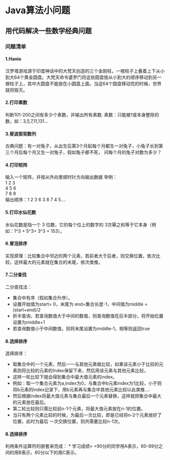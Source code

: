# Java算法小问题
用代码解决一些数学经典问题
------
### 问题清单
#### 1.Hanio
汉罗塔游戏源于印度神话中的大梵天创造的三个金刚柱，一根柱子上叠着上下从小到大64个黄金圆盘。大梵天命令婆罗门将这些圆盘按从小到大的顺序移动到另一根柱子上，其中大圆盘不能放在小圆盘上面。当这64个圆盘移动完的时候，世界就将毁灭。
#### 2.打印素数
判断101-200之间有多少个素数，并输出所有素数.  素数：只能被1或本身整除的数，如：3,5,7,11,131...
#### 3.斐波那契数列
古典问题：有一对兔子，从出生后第3个月起每个月都生一对兔子，小兔子长到第三个月后每个月又生一对兔子，假如兔子都不死， 问每个月的兔子对数为多少？
#### 4.打印矩阵 
输入一个矩阵，并按从外向里顺时针方向输出数据
举例：  
    1  2  3  
    4  5  6   
    7  8  9  
输出顺序：1 2 3 6 3 8 7 4 5....
#### 5.打印水仙花数
水仙花数是指一个 3 位数，它的每个位上的数字的 3次幂之和等于它本身（例如：1^3 + 5^3+ 3^3 = 153）。
#### 6.冒泡排序
实现原理：比较集合中邻近的两个元素，若前者大于后者，则交换位置，依次比较，这样最大的元素就在集合的末尾，依次类推。
#### 7.二分查找
二分查找法：  
  - 集合中有序（假如集合升序）。  
  - 设置开始值为start= 0，末尾为 end=集合长度-1，中间值为middle = (start+end)/2  
  - 折半查询，若查询数值大于中间的数值，则查询数值在后半部分，将开始位置设置为middle+1  
  - 若查询数值小于中间数值，则将末尾设置为middle-1，相等则返回true  
#### 8.选择排序
选择排序：  
  - 取集合中的一个元素，然后一一与其他元素做比较，如果该元素小于比较的元素则将比较的元素的Index保留下来，然后用该元素与其他元素比较，    
  - 这样一轮比较下就会得到集合中最大值元素的index。  
  - 例如：取一个集合元素为a,index为0，与集合中b元素index为1比较，小于则将b元素的index记录下，用b元素再与集合中其他元素比较以此类推....  
  - 然后根据index将最大值元素与集合最后一个元素替换，这样就把集合中最大的元素放在最后。  
  - 第二轮比较则只需比较前n-1个元素，将最大值元素放在n-1的位置。  
  - 当只有两个元素比较的时候，为最后一次比较，即是已经将n-2个元素放好了位置，此时为最后 一次交换位置，则共需要比较n-1次。  
#### 8.选择排序
利用条件运算符的嵌套来完成： * 学习成绩> =90分的同学用A表示，60-89分之间的用B表示，60分以下的用C表示。  

